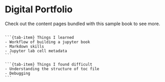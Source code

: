 # Digital Portfolio

Check out the content pages bundled with this sample book to see more.

```{tableofcontents}
```

````{tab-set}
```{tab-item} Things I learned
- Workflow of building a jupyter book
- Markdown skills
- Jupyter lab cell metadata
```

```{tab-item} Things I found difficult
- Understanding the structure of toc file
- Debugging
```
````
